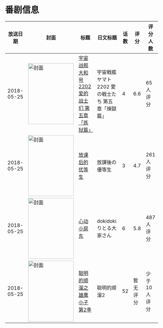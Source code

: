 # 番剧信息

|放送日期|封面|标题|日文标题|话数|评分|评分人数|
|---|---|---|---|---|---|---|
|2018-05-25|<img src="//lain.bgm.tv/pic/cover/c/30/87/192154_0n701.jpg" alt="封面" style="width:150px;height:200px;object-fit:cover;">|[宇宙战舰大和号2202 爱的战士们 第五章「炼狱篇」](https://bangumi.tv/subject/192154)|宇宙戦艦ヤマト2202 愛の戦士たち 第五章「煉獄篇」|4|6.6|65人评分|
|2018-05-25|<img src="/img/no_icon_subject.png" alt="封面" style="width:150px;height:200px;object-fit:cover;">|[放课后的优等生](https://bangumi.tv/subject/240330)|放課後の優等生|3|4.7|261人评分|
|2018-05-25|<img src="/img/no_icon_subject.png" alt="封面" style="width:150px;height:200px;object-fit:cover;">|[心动小房东](https://bangumi.tv/subject/245689)|dokidokiりとる大家さん|6|5.8|487人评分|
|2018-05-25|<img src="//lain.bgm.tv/pic/cover/c/ef/fe/247831_55Y65.jpg" alt="封面" style="width:150px;height:200px;object-fit:cover;">|[聪明的顺溜之雄鹰小子 第2季](https://bangumi.tv/subject/247831)|聪明的顺溜2|52|暂无评分|少于10人评分|
